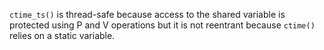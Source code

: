 `ctime_ts()` is thread-safe because access to the shared variable is protected using
P and V operations but it is not reentrant because `ctime()` relies on a static
variable.
